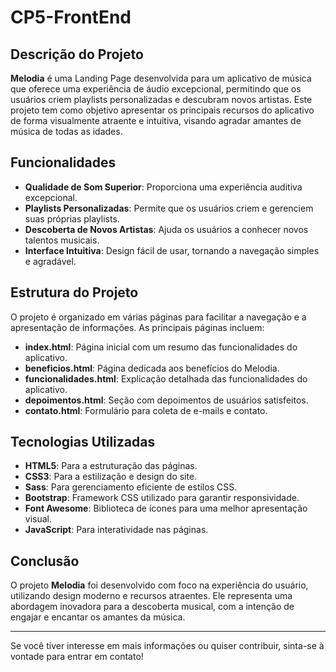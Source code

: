# CP5-FrontEnd

## Descrição do Projeto

**Melodia** é uma Landing Page desenvolvida para um aplicativo de música que oferece uma experiência de áudio excepcional, permitindo que os usuários criem playlists personalizadas e descubram novos artistas. Este projeto tem como objetivo apresentar os principais recursos do aplicativo de forma visualmente atraente e intuitiva, visando agradar amantes de música de todas as idades.

## Funcionalidades

- **Qualidade de Som Superior**: Proporciona uma experiência auditiva excepcional.
- **Playlists Personalizadas**: Permite que os usuários criem e gerenciem suas próprias playlists.
- **Descoberta de Novos Artistas**: Ajuda os usuários a conhecer novos talentos musicais.
- **Interface Intuitiva**: Design fácil de usar, tornando a navegação simples e agradável.

## Estrutura do Projeto

O projeto é organizado em várias páginas para facilitar a navegação e a apresentação de informações. As principais páginas incluem:

- **index.html**: Página inicial com um resumo das funcionalidades do aplicativo.
- **beneficios.html**: Página dedicada aos benefícios do Melodia.
- **funcionalidades.html**: Explicação detalhada das funcionalidades do aplicativo.
- **depoimentos.html**: Seção com depoimentos de usuários satisfeitos.
- **contato.html**: Formulário para coleta de e-mails e contato.

## Tecnologias Utilizadas

- **HTML5**: Para a estruturação das páginas.
- **CSS3**: Para a estilização e design do site.
- **Sass**: Para gerenciamento eficiente de estilos CSS.
- **Bootstrap**: Framework CSS utilizado para garantir responsividade.
- **Font Awesome**: Biblioteca de ícones para uma melhor apresentação visual.
- **JavaScript**: Para interatividade nas páginas.

## Conclusão

O projeto **Melodia** foi desenvolvido com foco na experiência do usuário, utilizando design moderno e recursos atraentes. Ele representa uma abordagem inovadora para a descoberta musical, com a intenção de engajar e encantar os amantes da música.

---

Se você tiver interesse em mais informações ou quiser contribuir, sinta-se à vontade para entrar em contato!
